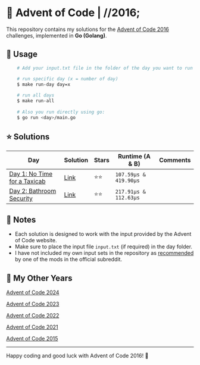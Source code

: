 # 🎄 Advent of Code | //2016;

This repository contains my solutions for the [Advent of Code 2016](https://adventofcode.com/2016) challenges, implemented in **Go (Golang)**.

## 🚀 Usage

```bash
    # Add your input.txt file in the folder of the day you want to run

    # run specific day (x = number of day)
    $ make run-day day=x
    
    # run all days
    $ make run-all
    
    # Also you run directly using go:
    $ go run <day>/main.go
```

## ⭐ Solutions

| **Day**                                                             | **Solution**      | **Stars** | **Runtime (A & B)**   | **Comments** |
|---------------------------------------------------------------------|-------------------|-----------|-----------------------|--------------|
| [Day 1: No Time for a Taxicab](https://adventofcode.com/2016/day/1) | [Link](1/main.go) | ⭐️⭐️      | `107.59µs & 419.90µs` |              |
| [Day 2: Bathroom Security](https://adventofcode.com/2016/day/2)     | [Link](2/main.go) | ⭐️⭐️      | `217.91µs & 112.63µs` |              |

## 📝 Notes

- Each solution is designed to work with the input provided by the Advent of Code website.
- Make sure to place the input file `input.txt` (if required) in the day folder.
- I have not included my own input sets in the repository as [recommended](https://www.reddit.com/r/adventofcode/comments/e7khy8/comment/fa13hb9/?utm_source=share&utm_medium=web3x&utm_name=web3xcss&utm_term=1&utm_content=share_button) by one of the mods in the official subreddit.

## 🔄 My Other Years

[Advent of Code 2024](../2024)

[Advent of Code 2023](https://github.com/dcorto/adventofcode2023)

[Advent of Code 2022](https://github.com/dcorto/adventofcode2022)

[Advent of Code 2021](https://github.com/dcorto/adventofcode2021)

[Advent of Code 2015](../2015)

---

Happy coding and good luck with Advent of Code 2016! 🎉

